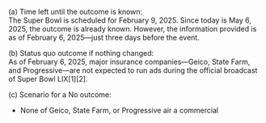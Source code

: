 (a) Time left until the outcome is known:  
The Super Bowl is scheduled for February 9, 2025. Since today is May 6, 2025, the outcome is already known. However, the information provided is as of February 6, 2025—just three days before the event.

(b) Status quo outcome if nothing changed:  
As of February 6, 2025, major insurance companies—Geico, State Farm, and Progressive—are not expected to run ads during the official broadcast of Super Bowl LIX[1][2].

(c) Scenario for a No outcome:
- None of Geico, State Farm, or Progressive air a commercial